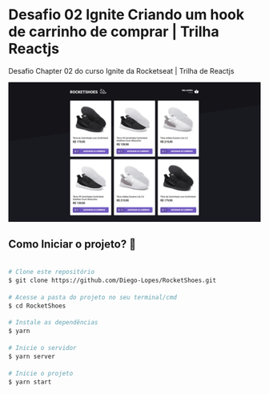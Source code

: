 # Desafio 02 Ignite Criando um hook de carrinho de comprar | Trilha Reactjs

Desafio Chapter 02 do curso Ignite da Rocketseat | Trilha de Reactjs

<img src="./public/img/rocketshoes.png"/>

<h2>Como Iniciar o projeto? 🎲 </h2>

```bash

# Clone este repositório
$ git clone https://github.com/Diego-Lopes/RocketShoes.git

# Acesse a pasta do projeto no seu terminal/cmd
$ cd RocketShoes

# Instale as dependências
$ yarn

# Inicie o servidor
$ yarn server

# Inicie o projeto
$ yarn start

```

